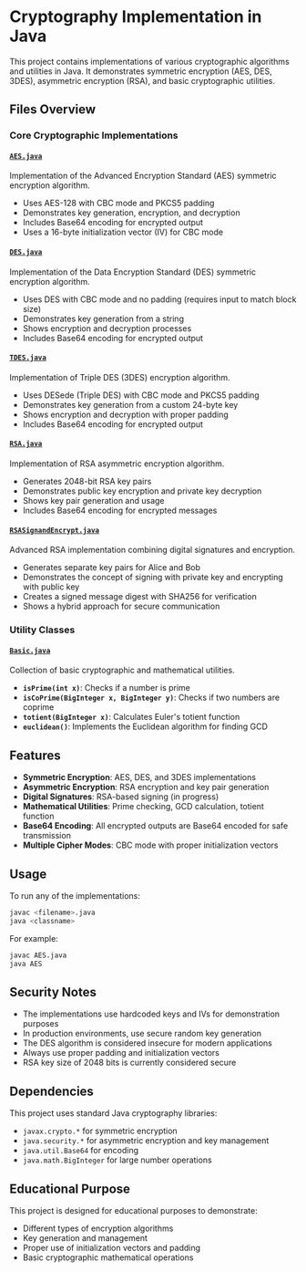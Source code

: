 # Cryptography Implementation in Java

This project contains implementations of various cryptographic algorithms and utilities in Java. It demonstrates symmetric encryption (AES, DES, 3DES), asymmetric encryption (RSA), and basic cryptographic utilities.

## Files Overview

### Core Cryptographic Implementations

#### [`AES.java`](AES.java)
Implementation of the Advanced Encryption Standard (AES) symmetric encryption algorithm.
- Uses AES-128 with CBC mode and PKCS5 padding
- Demonstrates key generation, encryption, and decryption
- Includes Base64 encoding for encrypted output
- Uses a 16-byte initialization vector (IV) for CBC mode

#### [`DES.java`](DES.java)
Implementation of the Data Encryption Standard (DES) symmetric encryption algorithm.
- Uses DES with CBC mode and no padding (requires input to match block size)
- Demonstrates key generation from a string
- Shows encryption and decryption processes
- Includes Base64 encoding for encrypted output

#### [`TDES.java`](TDES.java)
Implementation of Triple DES (3DES) encryption algorithm.
- Uses DESede (Triple DES) with CBC mode and PKCS5 padding
- Demonstrates key generation from a custom 24-byte key
- Shows encryption and decryption with proper padding
- Includes Base64 encoding for encrypted output

#### [`RSA.java`](RSA.java)
Implementation of RSA asymmetric encryption algorithm.
- Generates 2048-bit RSA key pairs
- Demonstrates public key encryption and private key decryption
- Shows key pair generation and usage
- Includes Base64 encoding for encrypted messages

#### [`RSASignandEncrypt.java`](RSASignandEncrypt.java)
Advanced RSA implementation combining digital signatures and encryption.
- Generates separate key pairs for Alice and Bob
- Demonstrates the concept of signing with private key and encrypting with public key
- Creates a signed message digest with SHA256 for verification
- Shows a hybrid approach for secure communication

### Utility Classes

#### [`Basic.java`](Basic.java)
Collection of basic cryptographic and mathematical utilities.
- **`isPrime(int x)`**: Checks if a number is prime
- **`isCoPrime(BigInteger x, BigInteger y)`**: Checks if two numbers are coprime
- **`totient(BigInteger x)`**: Calculates Euler's totient function
- **`euclidean()`**: Implements the Euclidean algorithm for finding GCD

## Features

- **Symmetric Encryption**: AES, DES, and 3DES implementations
- **Asymmetric Encryption**: RSA encryption and key pair generation
- **Digital Signatures**: RSA-based signing (in progress)
- **Mathematical Utilities**: Prime checking, GCD calculation, totient function
- **Base64 Encoding**: All encrypted outputs are Base64 encoded for safe transmission
- **Multiple Cipher Modes**: CBC mode with proper initialization vectors

## Usage

To run any of the implementations:

```bash
javac <filename>.java
java <classname>
```

For example:
```bash
javac AES.java
java AES
```

## Security Notes

- The implementations use hardcoded keys and IVs for demonstration purposes
- In production environments, use secure random key generation
- The DES algorithm is considered insecure for modern applications
- Always use proper padding and initialization vectors
- RSA key size of 2048 bits is currently considered secure

## Dependencies

This project uses standard Java cryptography libraries:
- `javax.crypto.*` for symmetric encryption
- `java.security.*` for asymmetric encryption and key management
- `java.util.Base64` for encoding
- `java.math.BigInteger` for large number operations

## Educational Purpose

This project is designed for educational purposes to demonstrate:
- Different types of encryption algorithms
- Key generation and management
- Proper use of initialization vectors and padding
- Basic cryptographic mathematical operations